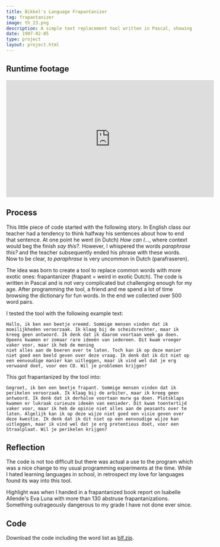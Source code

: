 ```yaml
---
title: Bikkel's Language Frapantanizer
tag: frapantanizer
image: th_23.png
description: A simple text replacement tool written in Pascal, showing my passion for language. It changed ordinary words by its weirder sounding (Dutch) synonym. By frapantanizing your documents, you would can turn yourself into that thesaurus loving schmuck we all aspire to be.
date: 1997-02-05
type: project
layout: project.html
---
```


## Runtime footage
<iframe width="560" height="315" src="https://www.youtube.com/embed/zlHM5GPj1zo" frameborder="0" allowfullscreen></iframe>

## Process
This little piece of code started with the following story. In English class our teacher had a tendency to think halfway his sentences about how to end that sentence. At one point he went (in Dutch) *How can I...*, where context would beg the finish *say this?*. However, I whispered the words *paraphrase this?* and the teacher subsequently ended his phrase with these words. Now to be clear, *to paraphrase* is very uncommon in Dutch (parafraseren).

The idea was born to create a tool to replace common words with more exotic ones: frapantanizer (frapant = weird in exotic Dutch). The code is written in Pascal and is not very complicated but challenging enough for my age. After programming the tool, a friend and me spend a lot of time browsing the dictionary for fun words. In the end we collected over 500 word pairs.

I tested the tool with the following example text:

```
Hallo, ik ben een beetje vreemd. Sommige mensen vinden dat ik moeilijkheden veroorzaak. Ik klaag bij de scheidsrechter, maar ik kreeg geen antwoord. Ik denk dat ik daarom voortaan week ga doen. Opeens kwamen er zomaar rare ideeën van iedereen. Dit kwam vroeger vaker voor, maar ik heb de mening
niet alles aan de boeren over te laten. Toch kan ik op deze manier niet goed een beeld geven over deze vraag. Ik denk dat ik dit niet op een eenvoudige manier kan uitleggen, maar ik vind wel dat je erg verwaand doet, voor een CD. Wil je problemen krijgen?
```

This got frapantanized by the tool into:

```
Gegroet, ik ben een beetje frapant. Sommige mensen vinden dat ik perikelen veroorzaak. Ik klaag bij de arbiter, maar ik kreeg geen antwoord. Ik denk dat ik derhalve voortaan murw ga doen. Plotsklaps kwamen er lukraak curieuze ideeën van eenieder. Dit kwam toentertijd vaker voor, maar ik heb de opinie niet alles aan de peasants over te laten. Algelijk kan ik op deze wijze niet goed een visie geven over deze kwestie. Ik denk dat ik dit niet op een eenvoudige wijze kan uitleggen, maar ik vind wel dat je erg pretentieus doet, voor een 
Straalplaat. Wil je perikelen krijgen? 
```

## Reflection
The code is not too difficult but there was actual a use to the program which was a nice change to my usual programming experiments at the time. While I hated learning languages in school, in retrospect my love for languages found its way into this tool.

Highlight was when I handed in a frapantanized book report on Isabelle Allende's Eva Luna with more than 130 abstruse frapantanizations. Something outrageously dangerous to my grade I have not done ever since.

## Code
Download the code including the word list as [blf.zip](https://www.dropbox.com/s/h0be7h7ibdtjfqe/blf.zip?dl=0).


